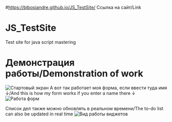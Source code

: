 #https://bibosiandre.github.io/JS_TestSite/
Ссылка на сайт/Link

# JS_TestSite
Test site for java script mastering

# Демонстрация работы/Demonstration of work
![Стартовый экран](https://github.com/Bibosiandre/JS_TestSite/blob/main/demo/1.PNG)
А вот так работает моя форма, если ввести туда имя ↓/And this is how my form works if you enter a name there ↓
![Работа форм](https://github.com/Bibosiandre/JS_TestSite/blob/main/demo/2.PNG)

Список дел также можно обновлять в реальном времени/The to-do list can also be updated in real time
![Вид работы виджетов](https://github.com/Bibosiandre/JS_TestSite/blob/main/demo/3.PNG)
